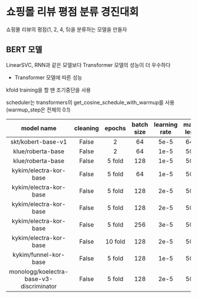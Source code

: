 # 쇼핑몰 리뷰 평점 분류 경진대회

쇼핑몰 리뷰의 평점(1, 2, 4, 5)을 분류하는 모델을 만들자

## BERT 모델

LinearSVC, RNN과 같은 모델보다 Transformer 모델의 성능이 더 우수하다

- Transformer 모델에 따른 성능

kfold training을 할 땐 조기중단을 사용

scheduler는 transformers의 get_cosine_schedule_with_warmup를 사용 (warmup_step은 전체의 0.1)

|model name|cleaning|epochs|batch size|learning rate|max len|label smoothing|scheduler|valid acc|public acc|
|:-:|:-:|:-:|:-:|:-:|:-:|:-:|:-:|:-:|:-:|
|skt/kobert-base-v1|False|2|64|5e-5|64|0.05|O|0.68631|0.68344|
|klue/roberta-base|False|2|64|1e-5|50|0.05|X|0.7054|0.68952|
|klue/roberta-base|False|5 fold|128|1e-5|50|0.05|X|0.6958|0.69568|
|kykim/electra-kor-base|False|5 fold|64|1e-5|50|0.05|X|0.7040|0.7064|
|kykim/electra-kor-base|False|5 fold|128|2e-5|50|0.05|X|0.7033|0.70872|
|kykim/electra-kor-base|False|5 fold|128|2e-5|50|0.1|X|0.7033|0.70544|
|kykim/electra-kor-base|False|5 fold|256|3e-5|50|0.05|O|0.7048|0.7048|
|kykim/electra-kor-base|False|10 fold|128|2e-5|50|0.05|O|0.7064|0.70496|
|kykim/funnel-kor-base|False|5 fold|128|1e-5|50|0.05|X|0.7017|0.7024|
|monologg/koelectra-base-v3-discriminator|False|5 fold|128|2e-5|50|0.05|O|0.6953|0.69432|
